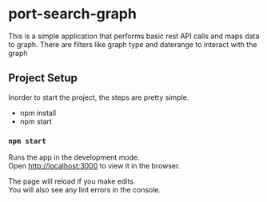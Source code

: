 # port-search-graph

This is a simple application that performs basic rest API calls and maps data to graph. There are filters like graph type and daterange to interact with the graph

## Project Setup

Inorder to start the project, the steps are pretty simple.

- npm install
- npm start

### `npm start`

Runs the app in the development mode.\
Open [http://localhost:3000](http://localhost:3000) to view it in the browser.

The page will reload if you make edits.\
You will also see any lint errors in the console.